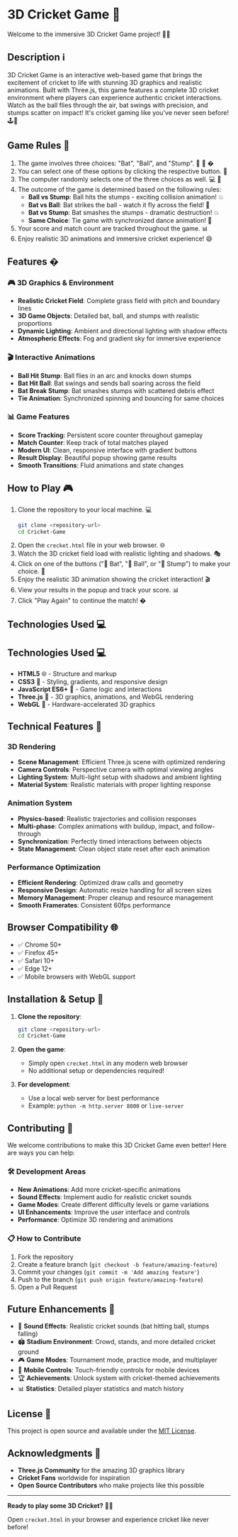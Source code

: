 # 3D Cricket Game 🏏

Welcome to the immersive 3D Cricket Game project! 🎉✨

## Description ℹ️

3D Cricket Game is an interactive web-based game that brings the excitement of cricket to life with stunning 3D graphics and realistic animations. Built with Three.js, this game features a complete 3D cricket environment where players can experience authentic cricket interactions. Watch as the ball flies through the air, bat swings with precision, and stumps scatter on impact! It's cricket gaming like you've never seen before! 🕹️🎯

## Game Rules 📜

1. The game involves three choices: "Bat", "Ball", and "Stump". 🏏 🥎 �
2. You can select one of these options by clicking the respective button. 🔘
3. The computer randomly selects one of the three choices as well. 💻 🎲
4. The outcome of the game is determined based on the following rules:
   - **Ball vs Stump**: Ball hits the stumps - exciting collision animation! 💥
   - **Bat vs Ball**: Bat strikes the ball - watch it fly across the field! 🚀
   - **Bat vs Stump**: Bat smashes the stumps - dramatic destruction! 💥
   - **Same Choice**: Tie game with synchronized dance animation! 🕺
5. Your score and match count are tracked throughout the game. 📊
6. Enjoy realistic 3D animations and immersive cricket experience! 😄

## Features �

### 🎮 3D Graphics & Environment

- **Realistic Cricket Field**: Complete grass field with pitch and boundary lines
- **3D Game Objects**: Detailed bat, ball, and stumps with realistic proportions
- **Dynamic Lighting**: Ambient and directional lighting with shadow effects
- **Atmospheric Effects**: Fog and gradient sky for immersive experience

### 🎬 Interactive Animations

- **Ball Hit Stump**: Ball flies in an arc and knocks down stumps
- **Bat Hit Ball**: Bat swings and sends ball soaring across the field
- **Bat Break Stump**: Bat smashes stumps with scattered debris effect
- **Tie Animation**: Synchronized spinning and bouncing for same choices

### 📊 Game Features

- **Score Tracking**: Persistent score counter throughout gameplay
- **Match Counter**: Keep track of total matches played
- **Modern UI**: Clean, responsive interface with gradient buttons
- **Result Display**: Beautiful popup showing game results
- **Smooth Transitions**: Fluid animations and state changes

## How to Play 🎮

1. Clone the repository to your local machine. 💻
   ```bash
   git clone <repository-url>
   cd Cricket-Game
   ```
2. Open the `crecket.html` file in your web browser. 🌐
3. Watch the 3D cricket field load with realistic lighting and shadows. 🎭
4. Click on one of the buttons ("🏏 Bat", "🥎 Ball", or "🏏 Stump") to make your choice. 🔘
5. Enjoy the realistic 3D animation showing the cricket interaction! 🎬
6. View your results in the popup and track your score. 📊
7. Click "Play Again" to continue the match! �

## Technologies Used 💻

## Technologies Used 💻

- **HTML5** 🌐 - Structure and markup
- **CSS3** 🎨 - Styling, gradients, and responsive design
- **JavaScript ES6+** 🧩 - Game logic and interactions
- **Three.js** 🎯 - 3D graphics, animations, and WebGL rendering
- **WebGL** 🔮 - Hardware-accelerated 3D graphics

## Technical Features 🔧

### 3D Rendering

- **Scene Management**: Efficient Three.js scene with optimized rendering
- **Camera Controls**: Perspective camera with optimal viewing angles
- **Lighting System**: Multi-light setup with shadows and ambient lighting
- **Material System**: Realistic materials with proper lighting response

### Animation System

- **Physics-based**: Realistic trajectories and collision responses
- **Multi-phase**: Complex animations with buildup, impact, and follow-through
- **Synchronization**: Perfectly timed interactions between objects
- **State Management**: Clean object state reset after each animation

### Performance Optimization

- **Efficient Rendering**: Optimized draw calls and geometry
- **Responsive Design**: Automatic resize handling for all screen sizes
- **Memory Management**: Proper cleanup and resource management
- **Smooth Framerates**: Consistent 60fps performance

## Browser Compatibility 🌐

- ✅ Chrome 50+
- ✅ Firefox 45+
- ✅ Safari 10+
- ✅ Edge 12+
- ✅ Mobile browsers with WebGL support

## Installation & Setup 🚀

1. **Clone the repository**:

   ```bash
   git clone <repository-url>
   cd Cricket-Game
   ```

2. **Open the game**:

   - Simply open `crecket.html` in any modern web browser
   - No additional setup or dependencies required!

3. **For development**:
   - Use a local web server for best performance
   - Example: `python -m http.server 8000` or `live-server`

## Contributing 🤝

We welcome contributions to make this 3D Cricket Game even better! Here are ways you can help:

### 🛠️ Development Areas

- **New Animations**: Add more cricket-specific animations
- **Sound Effects**: Implement audio for realistic cricket sounds
- **Game Modes**: Create different difficulty levels or game variations
- **UI Enhancements**: Improve the user interface and controls
- **Performance**: Optimize 3D rendering and animations

### 📋 How to Contribute

1. Fork the repository
2. Create a feature branch (`git checkout -b feature/amazing-feature`)
3. Commit your changes (`git commit -m 'Add amazing feature'`)
4. Push to the branch (`git push origin feature/amazing-feature`)
5. Open a Pull Request

## Future Enhancements 🔮

- 🎵 **Sound Effects**: Realistic cricket sounds (bat hitting ball, stumps falling)
- 🏟️ **Stadium Environment**: Crowd, stands, and more detailed cricket ground
- 🎮 **Game Modes**: Tournament mode, practice mode, and multiplayer
- 📱 **Mobile Controls**: Touch-friendly controls for mobile devices
- 🏆 **Achievements**: Unlock system with cricket-themed achievements
- 📊 **Statistics**: Detailed player statistics and match history

## License 📄

This project is open source and available under the [MIT License](LICENSE).

## Acknowledgments 🙏

- **Three.js Community** for the amazing 3D graphics library
- **Cricket Fans** worldwide for inspiration
- **Open Source Contributors** who make projects like this possible

---

**Ready to play some 3D Cricket?** 🏏✨

Open `crecket.html` in your browser and experience cricket like never before!
